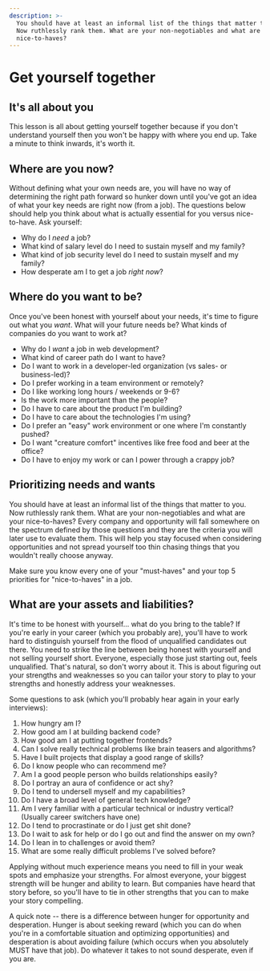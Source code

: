 ```yaml
---
description: >-
  You should have at least an informal list of the things that matter to you.
  Now ruthlessly rank them. What are your non-negotiables and what are your
  nice-to-haves?
---
```


# Get yourself together

## It's all about you

This lesson is all about getting yourself together because if you don't understand yourself then you won't be happy with where you end up. Take a minute to think inwards, it's worth it.

## Where are you now?

Without defining what your own needs are, you will have no way of determining the right path forward so hunker down until you've got an idea of what your key needs are right now \(from a job\). The questions below should help you think about what is actually essential for you versus nice-to-have. Ask yourself:

* Why do I _need_ a job?
* What kind of salary level do I need to sustain myself and my family?
* What kind of job security level do I need to sustain myself and my family?
* How desperate am I to get a job _right now_?

## Where do you want to be?

Once you've been honest with yourself about your needs, it's time to figure out what you _want_. What will your future needs be? What kinds of companies do you want to work at?

* Why do I _want_ a job in web development?
* What kind of career path do I want to have?
* Do I want to work in a developer-led organization \(vs sales- or business-led\)?
* Do I prefer working in a team environment or remotely?
* Do I like working long hours / weekends or 9-6?
* Is the work more important than the people?
* Do I have to care about the product I'm building?
* Do I have to care about the technologies I'm using?
* Do I prefer an "easy" work environment or one where I'm constantly pushed?
* Do I want "creature comfort" incentives like free food and beer at the office?
* Do I have to enjoy my work or can I power through a crappy job?

## Prioritizing needs and wants

You should have at least an informal list of the things that matter to you. Now ruthlessly rank them. What are your non-negotiables and what are your nice-to-haves? Every company and opportunity will fall somewhere on the spectrum defined by those questions and they are the criteria you will later use to evaluate them. This will help you stay focused when considering opportunities and not spread yourself too thin chasing things that you wouldn't really choose anyway.

Make sure you know every one of your "must-haves" and your top 5 priorities for "nice-to-haves" in a job.

## What are your assets and liabilities?

It's time to be honest with yourself... what do you bring to the table? If you're early in your career \(which you probably are\), you'll have to work hard to distinguish yourself from the flood of unqualified candidates out there. You need to strike the line between being honest with yourself and not selling yourself short. Everyone, especially those just starting out, feels unqualified. That's natural, so don't worry about it. This is about figuring out your strengths and weaknesses so you can tailor your story to play to your strengths and honestly address your weaknesses.

Some questions to ask \(which you'll probably hear again in your early interviews\):

1. How hungry am I?
2. How good am I at building backend code?
3. How good am I at putting together frontends?
4. Can I solve really technical problems like brain teasers and algorithms?
5. Have I built projects that display a good range of skills?
6. Do I know people who can recommend me?
7. Am I a good people person who builds relationships easily?
8. Do I portray an aura of confidence or act shy?
9. Do I tend to undersell myself and my capabilities?
10. Do I have a broad level of general tech knowledge?
11. Am I very familiar with a particular technical or industry vertical? \(Usually career switchers have one\)
12. Do I tend to procrastinate or do I just get shit done?
13. Do I wait to ask for help or do I go out and find the answer on my own?
14. Do I lean in to challenges or avoid them?
15. What are some really difficult problems I've solved before?

Applying without much experience means you need to fill in your weak spots and emphasize your strengths. For almost everyone, your biggest strength will be hunger and ability to learn. But companies have heard that story before, so you'll have to tie in other strengths that you can to make your story compelling.

A quick note -- there is a difference between hunger for opportunity and desperation. Hunger is about seeking reward \(which you can do when you're in a comfortable situation and optimizing opportunities\) and desperation is about avoiding failure \(which occurs when you absolutely MUST have that job\). Do whatever it takes to not sound desperate, even if you are.

